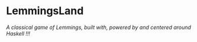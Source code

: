 # LemmingsLand

*A classical game of Lemmings, built with, powered by and centered around Haskell !!!*

